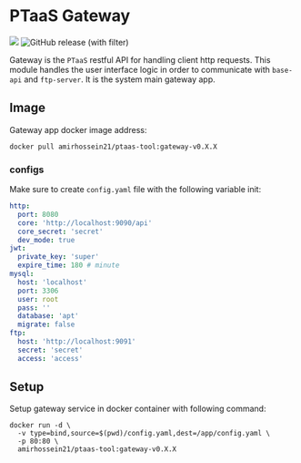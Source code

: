 # PTaaS Gateway

![](https://img.shields.io/badge/language-golang_v1.20-lightblue)
![GitHub release (with filter)](https://img.shields.io/github/v/release/ptaas-tool/gateway)

Gateway is the ```PTaaS``` restful API for handling client http requests.
This module handles the user interface logic in order to communicate with
```base-api``` and ```ftp-server```. It is the system main gateway app.

## Image

Gateway app docker image address:

```shell
docker pull amirhossein21/ptaas-tool:gateway-v0.X.X
```

### configs

Make sure to create ```config.yaml``` file with the following variable init:

```yaml
http:
  port: 8080
  core: 'http://localhost:9090/api'
  core_secret: 'secret'
  dev_mode: true
jwt:
  private_key: 'super'
  expire_time: 180 # minute
mysql:
  host: 'localhost'
  port: 3306
  user: root
  pass: ''
  database: 'apt'
  migrate: false
ftp:
  host: 'http://localhost:9091'
  secret: 'secret'
  access: 'access'
```

## Setup

Setup gateway service in docker container with following command:

```shell
docker run -d \
  -v type=bind,source=$(pwd)/config.yaml,dest=/app/config.yaml \
  -p 80:80 \
  amirhossein21/ptaas-tool:gateway-v0.X.X
```
